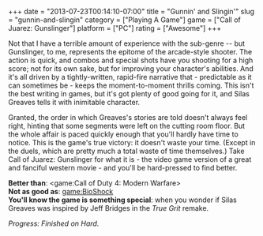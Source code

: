 +++
date = "2013-07-23T00:14:10-07:00"
title = "Gunnin' and Slingin'"
slug = "gunnin-and-slingin"
category = ["Playing A Game"]
game = ["Call of Juarez: Gunslinger"]
platform = ["PC"]
rating = ["Awesome"]
+++

Not that I have a terrible amount of experience with the sub-genre -- but Gunslinger, to me, represents the epitome of the arcade-style shooter.  The action is quick, and combos and special shots have you shooting for a high score; not for its own sake, but for improving your character's abilities.  And it's all driven by a tightly-written, rapid-fire narrative that - predictable as it can sometimes be - keeps the moment-to-moment thrills coming.  This isn't the best writing in games, but it's got plenty of good going for it, and Silas Greaves tells it with inimitable character.

Granted, the order in which Greaves's stories are told doesn't always feel right, hinting that some segments were left on the cutting room floor.  But the whole affair is paced quickly enough that you'll hardly have time to notice.  This is the game's true victory: it doesn't waste your time.  (Except in the duels, which are pretty much a total waste of time themselves.)  Take Call of Juarez: Gunslinger for what it is - the video game version of a great and fanciful western movie - and you'll be hard-pressed to find better.

<b>Better than</b>: <game:Call of Duty 4: Modern Warfare>  
<b>Not as good as</b>: <game:BioShock>  
<b>You'll know the game is something special</b>: when you wonder if Silas Greaves was inspired by Jeff Bridges in the <i>True Grit</i> remake.

<i>Progress: Finished on Hard.</i>